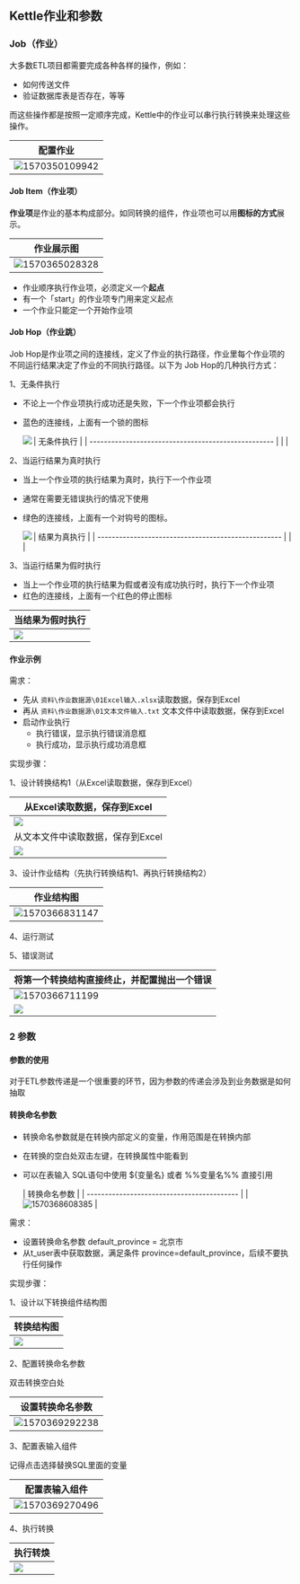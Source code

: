 ##  Kettle作业和参数

###  Job（作业）

大多数ETL项目都需要完成各种各样的操作，例如：

* 如何传送文件
* 验证数据库表是否存在，等等

而这些操作都是按照一定顺序完成，Kettle中的作业可以串行执行转换来处理这些操作。

| 配置作业                                   |
| ------------------------------------------ |
| ![1570350109942](assets/1570350109942.png) |





####  Job Item（作业项）

**作业项**是作业的基本构成部分。如同转换的组件，作业项也可以用**图标的方式**展示。

| 作业展示图                                 |
| ------------------------------------------ |
| ![1570365028328](assets/1570365028328.png) |





* 作业顺序执行作业项，必须定义一个**起点**
* 有一个「start」的作业项专门用来定义起点
* 一个作业只能定一个开始作业项



####  Job Hop（作业跳）

Job Hop是作业项之间的连接线，定义了作业的执行路径，作业里每个作业项的不同运行结果决定了作业的不同执行路径。以下为 Job Hop的几种执行方式：

1、无条件执行

* 不论上一个作业项执行成功还是失败，下一个作业项都会执行

* 蓝色的连接线，上面有一个锁的图标

  | 无条件执行                                          |
      | --------------------------------------------------- |
  | <img src="assets/1570365475738.png" align="left" /> |



2、当运行结果为真时执行

* 当上一个作业项的执行结果为真时，执行下一个作业项

* 通常在需要无错误执行的情况下使用

* 绿色的连接线，上面有一个对钩号的图标。

  | 结果为真执行                                        |
      | --------------------------------------------------- |
  | <img src="assets/1570365533247.png" align="left" /> |





3、当运行结果为假时执行

* 当上一个作业项的执行结果为假或者没有成功执行时，执行下一个作业项
* 红色的连接线，上面有一个红色的停止图标

| 当结果为假时执行                                    |
| --------------------------------------------------- |
| <img src="assets/1570365585789.png" align="left" /> |



####  作业示例

需求：

* 先从 `资料\作业数据源\01Excel输入.xlsx`读取数据，保存到Excel
* 再从 `资料\作业数据源\01文本文件输入.txt` 文本文件中读取数据，保存到Excel
* 启动作业执行
    * 执行错误，显示执行错误消息框
    * 执行成功，显示执行成功消息框



实现步骤：

1、设计转换结构1（从Excel读取数据，保存到Excel）

| 从Excel读取数据，保存到Excel                        |
| --------------------------------------------------- |
| <img src="assets/1570366773214.png" align="left" /> |
| 从文本文件中读取数据，保存到Excel                   |
| <img src="assets/1570366794701.png" align="left"/>  |



3、设计作业结构（先执行转换结构1、再执行转换结构2）

| 作业结构图                                 |
| ------------------------------------------ |
| ![1570366831147](assets/1570366831147.png) |



4、运行测试

5、错误测试

| 将第一个转换结构直接终止，并配置抛出一个错误        |
| --------------------------------------------------- |
| ![1570366711199](assets/1570366711199.png)          |
| <img src="assets/1570366744849.png" align="left" /> |



### 2 参数

####  参数的使用

对于ETL参数传递是一个很重要的环节，因为参数的传递会涉及到业务数据是如何抽取

####  转换命名参数

* 转换命名参数就是在转换内部定义的变量，作用范围是在转换内部

* 在转换的空白处双击左键，在转换属性中能看到

* 可以在表输入 SQL语句中使用 ${变量名} 或者 %%变量名%% 直接引用

  | 转换命名参数                               |
      | ------------------------------------------ |
  | ![1570368608385](assets/1570368608385.png) |



需求：

* 设置转换命名参数 default_province = 北京市
* 从t_user表中获取数据，满足条件 province=default_province，后续不要执行任何操作

实现步骤：

1、设计以下转换组件结构图

| 转换结构图                                          |
| --------------------------------------------------- |
| <img src="assets/1570368865960.png" align="left" /> |



2、配置转换命名参数

双击转换空白处

| 设置转换命名参数                           |
| ------------------------------------------ |
| ![1570369292238](assets/1570369292238.png) |



3、配置表输入组件

记得点击选择替换SQL里面的变量

| 配置表输入组件                             |
| ------------------------------------------ |
| ![1570369270496](assets/1570369270496.png) |



4、执行转换

| 执行转焕                                            |
| --------------------------------------------------- |
| <img src="assets/1570369180659.png" align="left" /> |

